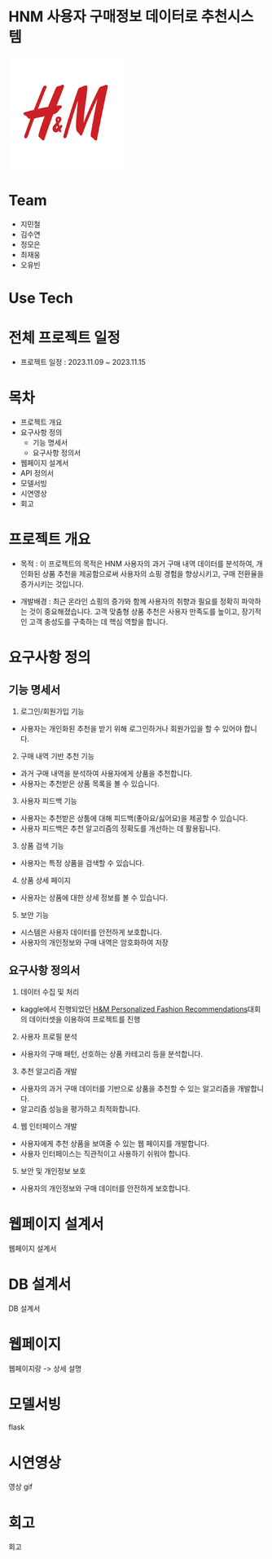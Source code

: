 # HNM 사용자 구매정보 데이터로 추천시스템
![alt text](image.png)
# Team
- 지민철
- 김수연
- 정모은
- 최재웅
- 오유빈
# Use Tech

# 전체 프로젝트 일정
* 프로젝트 일정 : 2023.11.09 ~ 2023.11.15
# 목차
* 프로젝트 개요
* 요구사항 정의
    * 기능 명세서
    * 요구사항 정의서
* 웹페이지 설계서
* API 정의서
* 모델서빙
* 시연영상
* 회고
# 프로젝트 개요
- 목적 :
이 프로젝트의 목적은 HNM 사용자의 과거 구매 내역 데이터를 분석하여, 개인화된 상품 추천을 제공함으로써 사용자의 쇼핑 경험을 향상시키고, 구매 전환율을 증가시키는 것입니다.

- 개발배경 :
최근 온라인 쇼핑의 증가와 함께 사용자의 취향과 필요를 정확히 파악하는 것이 중요해졌습니다. 고객 맞춤형 상품 추천은 사용자 만족도를 높이고, 장기적인 고객 충성도를 구축하는 데 핵심 역할을 합니다.

# 요구사항 정의
## 기능 명세서

1. 로그인/회원가입 기능

- 사용자는 개인화된 추천을 받기 위해 로그인하거나 회원가입을 할 수 있어야 합니다.
2. 구매 내역 기반 추천 기능

- 과거 구매 내역을 분석하여 사용자에게 상품을 추천합니다.
- 사용자는 추천받은 상품 목록을 볼 수 있습니다.
3. 사용자 피드백 기능

- 사용자는 추천받은 상툼에 대해 피드백(좋아요/싫어요)을 제공할 수 있습니다.
- 사용자 피드백은 추천 알고리즘의 정확도를 개선하는 데 활용됩니다.
3. 상품 검색 기능

- 사용자는 특정 상품을 검색할 수 있습니다.
4. 상품 상세 페이지

- 사용자는 상품에 대한 상세 정보를 볼 수 있습니다.
5. 보안 기능

- 시스템은 사용자 데이터를 안전하게 보호합니다.
- 사용자의 개인정보와 구매 내역은 암호화하여 저장

## 요구사항 정의서
1. 데이터 수집 및 처리

- kaggle에서 진행되었던 [H&M Personalized Fashion Recommendations](https://www.kaggle.com/competitions/h-and-m-personalized-fashion-recommendations/data)대회의 데이터셋을 이용하여 프로젝트를 진행

2. 사용자 프로필 분석

- 사용자의 구매 패턴, 선호하는 상품 카테고리 등을 분석합니다.
3. 추천 알고리즘 개발

- 사용자의 과거 구매 데이터를 기반으로 상품을 추천할 수 있는 알고리즘을 개발합니다.
- 알고리즘 성능을 평가하고 최적화합니다.
4. 웹 인터페이스 개발

- 사용자에게 추천 상품을 보여줄 수 있는 웹 페이지를 개발합니다.
- 사용자 인터페이스는 직관적이고 사용하기 쉬워야 합니다.
5. 보안 및 개인정보 보호

- 사용자의 개인정보와 구매 데이터를 안전하게 보호합니다.

# 웹페이지 설계서
웹페이지 설계서
# DB 설계서
DB 설계서
# 웹페이지
웹페이지랑 -> 상세 설명
# 모델서빙
flask
# 시연영상
영상 gif
# 회고
회고